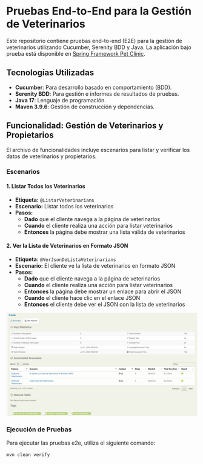 # Pruebas End-to-End para la Gestión de Veterinarios

Este repositorio contiene pruebas end-to-end (E2E) para la gestión de veterinarios utilizando Cucumber, Serenity BDD y Java. La aplicación bajo prueba está disponible en [Spring Framework Pet Clinic](https://spring-framework-petclinic-qctjpkmzuq-od.a.run.app/).

## Tecnologías Utilizadas
- **Cucumber**: Para desarrollo basado en comportamiento (BDD).
- **Serenity BDD**: Para gestión e informes de resultados de pruebas.
- **Java 17**: Lenguaje de programación.
- **Maven 3.9.6**: Gestión de construcción y dependencias.

## Funcionalidad: Gestión de Veterinarios y Propietarios

El archivo de funcionalidades incluye escenarios para listar y verificar los datos de veterinarios y propietarios.

### Escenarios


#### 1. Listar Todos los Veterinarios
- **Etiqueta:** `@ListarVeterinarians`
- **Escenario:** Listar todos los veterinarios
- **Pasos:**
    - **Dado** que el cliente navega a la página de veterinarios
    - **Cuando** el cliente realiza una acción para listar veterinarios
    - **Entonces** la página debe mostrar una lista válida de veterinarios

#### 2. Ver la Lista de Veterinarios en Formato JSON
- **Etiqueta:** `@VerJsonDeListaVeterinarians`
- **Escenario:** El cliente ve la lista de veterinarios en formato JSON
- **Pasos:**
    - **Dado** que el cliente navega a la página de veterinarios
    - **Cuando** el cliente realiza una acción para listar veterinarios
    - **Entonces** la página debe mostrar un enlace para abrir el JSON
    - **Cuando** el cliente hace clic en el enlace JSON
    - **Entonces** el cliente debe ver el JSON con la lista de veterinarios

![img.png](img.png)

### Ejecución de Pruebas

Para ejecutar las pruebas e2e, utiliza el siguiente comando:

```sh
mvn clean verify
```
